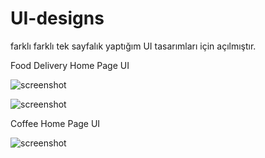 # UI-designs
farklı farklı tek sayfalık yaptığım UI tasarımları için açılmıştır.

Food Delivery Home Page UI

![screenshot](https://user-images.githubusercontent.com/56825677/145026481-0e35090d-e9dc-4980-b44a-43ad3caf5391.png)

![screenshot](https://user-images.githubusercontent.com/56825677/145026532-69146169-4eed-4cb2-80a3-ccdb73bdcf10.png)

Coffee Home Page UI

![screenshot](https://user-images.githubusercontent.com/56825677/145026555-d60066a0-3f29-4c97-974b-93e2f647b5cc.png)
